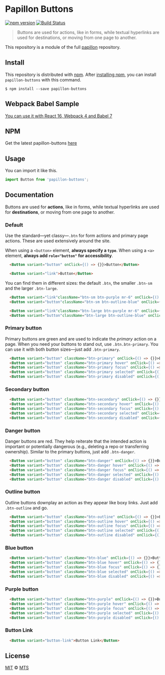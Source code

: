 # Papillon Buttons

[![npm version](https://img.shields.io/npm/v/papillon-buttons.svg)](https://www.npmjs.org/package/papillon-buttons)
[![Build Status](https://travis-ci.org/mts/papillon.svg?branch=master)](https://travis-ci.org/mts/papillon)

> Buttons are used for actions, like in forms, while textual hyperlinks are used for destinations, or moving from one page to another.

This repository is a module of the full [papillon][papillon] repository.

## Install

This repository is distributed with [npm][npm]. After [installing npm][install-npm], you can install `papillon-buttons` with this command.

```
$ npm install --save papillon-buttons
```

## Webpack Babel Sample
[You can use it with React 16, Webpack 4 and Babel 7](https://github.com/mts/papillon/tree/master/packages/papillon-buttons/webpack-babel-sample)

## NPM
Get the latest papillon-buttons [here](https://www.npmjs.com/package/papillon-buttons)

## Usage

You can import it like this.

```javascript
import Button from 'papillon-buttons';
```

## Documentation

Buttons are used for **actions**, like in forms, while textual hyperlinks are used for **destinations**, or moving from one page to another.

### Default

Use the standard—yet classy—`.btn` for form actions and primary page actions. These are used extensively around the site.

When using a `<button>` element, **always specify a `type`**. When using a `<a>` element, **always add `role="button"` for accessibility**.

```html
  <Button variant="button" onClick={() => {}}>Button</Button>
```

```html
  <Button variant="link">Button</Button>
```

You can find them in different sizes: the default `.btn`, the smaller `.btn-sm` and the larger `.btn-large`.

```html
  <Button variant="link"className="btn-sm btn-purple mr-6" onClick={() => {}}>Small link button</Button>
  <Button variant="button"className="btn-sm btn-outline-blue" onClick={() => {}}>Small button button</Button>
```

```html
  <Button variant="link"className="btn-large btn-purple mr-6" onClick={() => {}}>Large link button</Button>
  <Button variant="button"className="btn-large btn-outline-blue" onClick={() => {}}>Large button button</Button>
```

### Primary button

Primary buttons are green and are used to indicate the *primary* action on a page. When you need your buttons to stand out, use `.btn.btn-primary`. You can use it with both button sizes—just add `.btn-primary`.

```html
  <Button variant="button" className="btn-primary" onClick={() => {}}>Button</Button>
  <Button variant="button" className="btn-primary hover" onClick={() => {}}>hover</Button>
  <Button variant="button" className="btn-primary focus" onClick={() => {}}>focus</Button>
  <Button variant="button" className="btn-primary selected" onClick={() => {}}>selected</Button>
  <Button variant="button" className="btn-primary disabled" onClick={() => {}}>disabled</Button>
```

### Secondary button

```html
  <Button variant="button" className="btn-secondary" onClick={() => {}}>Button</Button>
  <Button variant="button" className="btn-secondary hover" onClick={() => {}}>hover</Button>
  <Button variant="button" className="btn-secondary focus" onClick={() => {}}>focus</Button>
  <Button variant="button" className="btn-secondary selected" onClick={() => {}}>selected</Button>
  <Button variant="button" className="btn-secondary disabled" onClick={() => {}}>disabled</Button>
```

### Danger button

Danger buttons are red. They help reiterate that the intended action is important or potentially dangerous (e.g., deleting a repo or transferring ownership). Similar to the primary buttons, just add `.btn-danger`.

```html
  <Button variant="button" className="btn-danger" onClick={() => {}}>Button</Button>
  <Button variant="button" className="btn-danger hover" onClick={() => {}}>hover</Button>
  <Button variant="button" className="btn-danger focus" onClick={() => {}}>focus</Button>
  <Button variant="button" className="btn-danger selected" onClick={() => {}}>selected</Button>
  <Button variant="button" className="btn-danger disabled" onClick={() => {}}>disabled</Button>
```

### Outline button

Outline buttons downplay an action as they appear like boxy links. Just add `.btn-outline` and go.

```html
  <Button variant="button" className="btn-outline" onClick={() => {}}>Button</Button>
  <Button variant="button" className="btn-outline hover" onClick={() => {}}>hover</Button>
  <Button variant="button" className="btn-outline focus" onClick={() => {}}>focus</Button>
  <Button variant="button" className="btn-outline selected" onClick={() => {}}>selected</Button>
  <Button variant="button" className="btn-outline disabled" onClick={() => {}}>disabled</Button>
```

### Blue button

```html
  <Button variant="button" className="btn-blue" onClick={() => {}}>Button</Button>
  <Button variant="button" className="btn-blue hover" onClick={() => {}}>hover</Button>
  <Button variant="button" className="btn-blue focus" onClick={() => {}}>focus</Button>
  <Button variant="button" className="btn-blue selected" onClick={() => {}}>selected</Button>
  <Button variant="button" className="btn-blue disabled" onClick={() => {}}>disabled</Button>
```

### Purple button

```html
  <Button variant="button" className="btn-purple" onClick={() => {}}>Button</Button>
  <Button variant="button" className="btn-purple hover" onClick={() => {}}>hover</Button>
  <Button variant="button" className="btn-purple focus" onClick={() => {}}>focus</Button>
  <Button variant="button" className="btn-purple selected" onClick={() => {}}>selected</Button>
  <Button variant="button" className="btn-purple disabled" onClick={() => {}}>disabled</Button>
```

### Button Link

```html
  <Button variant="button-link">Button Link</Button>
```

## License

[MIT](./LICENSE) &copy; [MTS](https://github.com/mts)

[papillon]: https://github.com/mts/papillon
[docs]: https://github.com/mts/papillon/tree/master/packages/papillon-buttons
[npm]: https://www.npmjs.com/package/papillon-buttons
[install-npm]: https://docs.npmjs.com/getting-started/installing-node
[react]: https://github.com/facebook/react

